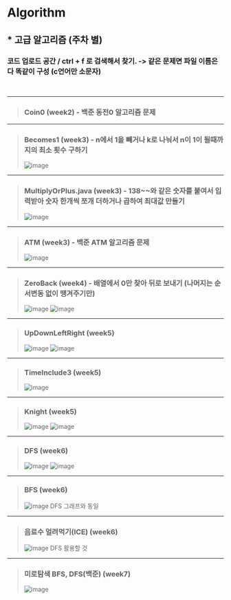 # Algorithm
## * 고급 알고리즘 (주차 별)

### 코드 업로드 공간 / ctrl + f 로 검색해서 찾기. -> 같은 문제면 파일 이름은 다 똑같이 구성 (c언어만 소문자)

<br>

<hr>

>### Coin0 (week2)  - 백준 동전0 알고리즘 문제 <br>


<hr>


>### Becomes1 (week3) - n에서 1을 빼거나 k로 나눠서 n이 1이 될때까지의 최소 횟수 구하기 <br>
>![image](https://user-images.githubusercontent.com/77047002/135825831-98f9dbca-5cb6-4b51-af7f-a4e2af14a123.png)


<hr>


>### MultiplyOrPlus.java (week3) - 138~~와 같은 숫자를 붙여서 입력받아 숫자 한개씩 쪼개 더하거나 곱하여 최대값 만들기 <br>
>![image](https://user-images.githubusercontent.com/77047002/135825919-c4aa0775-62ee-41b9-acc1-2324a63c2cae.png)


<hr>


>### ATM (week3) - 백준 ATM 알고리즘 문제 <br>
>![image](https://user-images.githubusercontent.com/77047002/135826036-5a1b1a7f-1ce3-4735-8b2e-d6ba44bd79fd.png)


<hr>


>### ZeroBack (week4) - 배열에서 0만 찾아 뒤로 보내기 (나머지는 순서변동 없이 땡겨주기만) <br>
>![image](https://user-images.githubusercontent.com/77047002/135825551-54160147-129a-4fa6-9009-b1ff6f35ff1b.png)
>![image](https://user-images.githubusercontent.com/77047002/135825695-a5f3c4ee-5b2a-44f7-b894-5111bd92227c.png)


<hr>


>### UpDownLeftRight (week5)
>![image](https://user-images.githubusercontent.com/77047002/135824423-5d94f5d6-30b9-4721-ad1a-234ea15cdbb7.png)
>![image](https://user-images.githubusercontent.com/77047002/135824569-5fa47f0a-6347-417a-b10f-39d186285210.png)


<hr>


>### TimeInclude3 (week5)
>![image](https://user-images.githubusercontent.com/77047002/135826773-f50a0ea6-3f60-4735-ba84-09778cd2401d.png)


<hr>


>### Knight (week5)
> ![image](https://user-images.githubusercontent.com/77047002/135835876-e25a8e66-8417-4833-815c-4d383aab12bb.png)
> ![image](https://user-images.githubusercontent.com/77047002/135836161-e246f2e9-ea6d-4250-bb0b-e95a0fcdb24a.png)


<hr>


>### DFS (week6)
> ![image](https://user-images.githubusercontent.com/77047002/136704463-770df048-c8b9-4e4f-bd12-3e05f8446ab8.png)
> ![image](https://user-images.githubusercontent.com/77047002/136704506-3f998f5a-4fb8-4b4a-9aac-8288a303773e.png)


<hr>


>### BFS (week6)
> ![image](https://user-images.githubusercontent.com/77047002/136704545-573c60e8-014d-4a07-8287-102cd4b0ab4f.png)
> DFS 그래프와 동일


<hr>


>### 음료수 얼려먹기(ICE) (week6)
> ![image](https://user-images.githubusercontent.com/77047002/136704589-7c2663d8-0c80-466e-be09-65bd6152f4d2.png)
> DFS 활용할 것


<hr>


>### 미로탐색 BFS, DFS(백준) (week7)
> ![image](https://user-images.githubusercontent.com/77047002/137853769-0c3eb265-8a89-486e-8c7d-954416128b3d.png)



